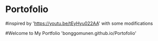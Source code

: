 # Portofolio 
#inspired by 'https://youtu.be/tEyHyu022AA' with some modifications

#Welcome to My Portfolio 'bonggomunen.github.io/Portofolio'

